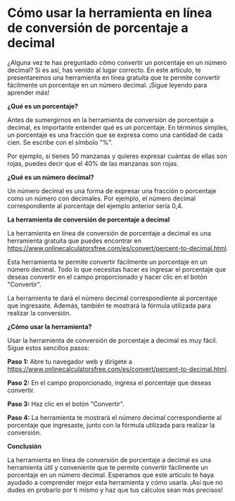 Cómo usar la herramienta en línea de conversión de porcentaje a decimal
=======================================================================

¿Alguna vez te has preguntado cómo convertir un porcentaje en un número decimal? Si es así, has venido al lugar correcto. En este artículo, te presentaremos una herramienta en línea gratuita que te permite convertir fácilmente un porcentaje en un número decimal. ¡Sigue leyendo para aprender más!

**¿Qué es un porcentaje?**

Antes de sumergirnos en la herramienta de conversión de porcentaje a decimal, es importante entender qué es un porcentaje. En términos simples, un porcentaje es una fracción que se expresa como una cantidad de cada cien. Se escribe con el símbolo "%".

Por ejemplo, si tienes 50 manzanas y quieres expresar cuántas de ellas son rojas, puedes decir que el 40% de las manzanas son rojas.

**¿Qué es un número decimal?**

Un número decimal es una forma de expresar una fracción o porcentaje como un número con decimales. Por ejemplo, el número decimal correspondiente al porcentaje del ejemplo anterior sería 0,4.

**La herramienta de conversión de porcentaje a decimal**

La herramienta en línea de conversión de porcentaje a decimal es una herramienta gratuita que puedes encontrar en <https://www.onlinecalculatorsfree.com/es/convert/percent-to-decimal.html>.

Esta herramienta te permite convertir fácilmente un porcentaje en un número decimal. Todo lo que necesitas hacer es ingresar el porcentaje que deseas convertir en el campo proporcionado y hacer clic en el botón "Convertir".

La herramienta te dará el número decimal correspondiente al porcentaje que ingresaste. Además, también te mostrará la fórmula utilizada para realizar la conversión.

**¿Cómo usar la herramienta?**

Usar la herramienta de conversión de porcentaje a decimal es muy fácil. Sigue estos sencillos pasos:

**Paso 1:** Abre tu navegador web y dirígete a <https://www.onlinecalculatorsfree.com/es/convert/percent-to-decimal.html>.

**Paso 2:** En el campo proporcionado, ingresa el porcentaje que deseas convertir.

**Paso 3:** Haz clic en el botón "Convertir".

**Paso 4:** La herramienta te mostrará el número decimal correspondiente al porcentaje que ingresaste, junto con la fórmula utilizada para realizar la conversión.

**Conclusión**

La herramienta en línea de conversión de porcentaje a decimal es una herramienta útil y conveniente que te permite convertir fácilmente un porcentaje en un número decimal. Esperamos que este artículo te haya ayudado a comprender mejor esta herramienta y cómo usarla. ¡Así que no dudes en probarlo por ti mismo y haz que tus cálculos sean más precisos!
